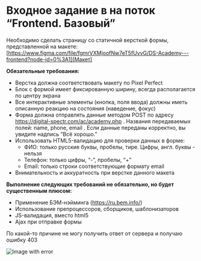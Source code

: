 # Входное задание в на поток “Frontend. Базовый”

Необходимо сделать страницу со статичной версткой формы, представленной на макете:
[https://www.figma.com/file/fgmrVXMjoofNw7eT5fUvvG/DS-Academy---frontend?node-id=0%3A1](Макет) 

__Обязательные требования:__ 
* Верстка должна соответствовать макету по Pixel Perfect 
* Блок с формой имеет фиксированную ширину, всегда располагается по центру экрана
* Все интерактивные элементы (кнопка, поля ввода) должны иметь описанную реакцию на состояния (наведение, фокус)
* Форма должна отправлять данные методом POST по адресу https://digital-spectr.com/ac/academy.php . Названия передаваемых полей: name, phone, email . Если данные переданы корректно, вы увидите надпись “Всё хорошо.”
* Использовать HTML5-валидацию для проверки данных в форме:
    + ФИО: только русские буквы, пробелы, тире. Цифры, англ. буквы - нельзя
    + Телефон: только цифры, “-”, пробелы, “+”
    + Email: только строки соответствующие формату email
* Внимательность и аккуратность при верстке данного макета



__Выполнение следующих требований не обязательно, но будет существенным плюсом:__
* Применение БЭМ-нэйминга (https://ru.bem.info/)
* Использование препроцессоров, сборщиков, шаблонизаторов
* JS-валидация, вместо html5
* Ajax при отправке формы

По какой-то причине не могу получить ответ от сервера и получаю ошибку 403

![Image with error](https://sun9-43.userapi.com/impg/pIQVUunGOhSvzEtOuGgzgX6QFkBEXjRnM9KM7g/eFPD6Dbyax4.jpg?size=712x653&quality=96&proxy=1&sign=3d8cdeccc8816a52dd75237cd8af3ec8&type=album)